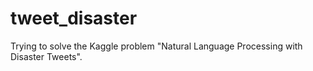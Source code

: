 # tweet_disaster
Trying to solve the Kaggle problem "Natural Language Processing with Disaster Tweets".
